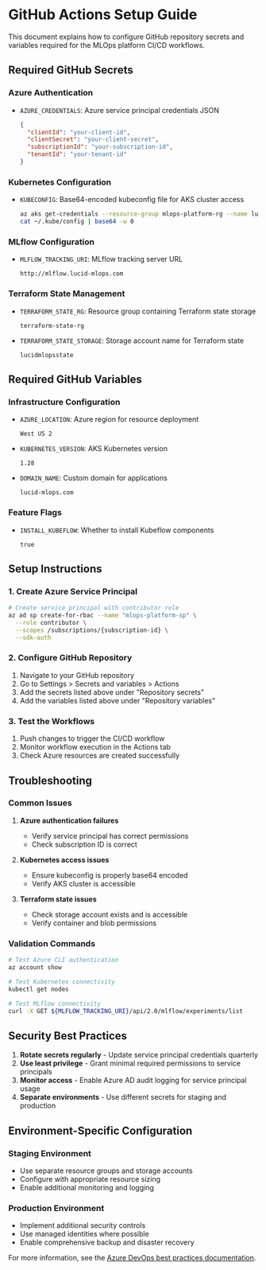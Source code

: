 # GitHub Actions Setup Guide

This document explains how to configure GitHub repository secrets and variables required for the MLOps platform CI/CD workflows.

## Required GitHub Secrets

### Azure Authentication

- `AZURE_CREDENTIALS`: Azure service principal credentials JSON

  ```json
  {
    "clientId": "your-client-id",
    "clientSecret": "your-client-secret",
    "subscriptionId": "your-subscription-id",
    "tenantId": "your-tenant-id"
  }
  ```

### Kubernetes Configuration

- `KUBECONFIG`: Base64-encoded kubeconfig file for AKS cluster access

  ```bash
  az aks get-credentials --resource-group mlops-platform-rg --name lucid-mlops-cluster
  cat ~/.kube/config | base64 -w 0
  ```

### MLflow Configuration

- `MLFLOW_TRACKING_URI`: MLflow tracking server URL

  ```text
  http://mlflow.lucid-mlops.com
  ```

### Terraform State Management

- `TERRAFORM_STATE_RG`: Resource group containing Terraform state storage

  ```text
  terraform-state-rg
  ```

- `TERRAFORM_STATE_STORAGE`: Storage account name for Terraform state

  ```text
  lucidmlopsstate
  ```

## Required GitHub Variables

### Infrastructure Configuration

- `AZURE_LOCATION`: Azure region for resource deployment

  ```text
  West US 2
  ```

- `KUBERNETES_VERSION`: AKS Kubernetes version

  ```text
  1.28
  ```

- `DOMAIN_NAME`: Custom domain for applications

  ```text
  lucid-mlops.com
  ```

### Feature Flags

- `INSTALL_KUBEFLOW`: Whether to install Kubeflow components

  ```text
  true
  ```

## Setup Instructions

### 1. Create Azure Service Principal

```bash
# Create service principal with contributor role
az ad sp create-for-rbac --name "mlops-platform-sp" \
  --role contributor \
  --scopes /subscriptions/{subscription-id} \
  --sdk-auth
```

### 2. Configure GitHub Repository

1. Navigate to your GitHub repository
2. Go to Settings > Secrets and variables > Actions
3. Add the secrets listed above under "Repository secrets"
4. Add the variables listed above under "Repository variables"

### 3. Test the Workflows

1. Push changes to trigger the CI/CD workflow
2. Monitor workflow execution in the Actions tab
3. Check Azure resources are created successfully

## Troubleshooting

### Common Issues

1. **Azure authentication failures**
   - Verify service principal has correct permissions
   - Check subscription ID is correct

2. **Kubernetes access issues**
   - Ensure kubeconfig is properly base64 encoded
   - Verify AKS cluster is accessible

3. **Terraform state issues**
   - Check storage account exists and is accessible
   - Verify container and blob permissions

### Validation Commands

```bash
# Test Azure CLI authentication
az account show

# Test Kubernetes connectivity
kubectl get nodes

# Test MLflow connectivity
curl -X GET ${MLFLOW_TRACKING_URI}/api/2.0/mlflow/experiments/list
```

## Security Best Practices

1. **Rotate secrets regularly** - Update service principal credentials quarterly
2. **Use least privilege** - Grant minimal required permissions to service principals
3. **Monitor access** - Enable Azure AD audit logging for service principal usage
4. **Separate environments** - Use different secrets for staging and production

## Environment-Specific Configuration

### Staging Environment

- Use separate resource groups and storage accounts
- Configure with appropriate resource sizing
- Enable additional monitoring and logging

### Production Environment

- Implement additional security controls
- Use managed identities where possible
- Enable comprehensive backup and disaster recovery

For more information, see the [Azure DevOps best practices documentation](https://docs.microsoft.com/en-us/azure/devops/pipelines/security/overview).
